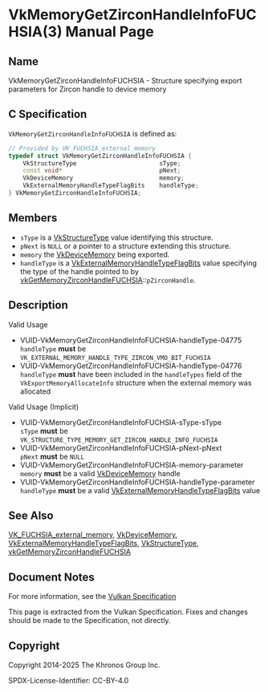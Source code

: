 # VkMemoryGetZirconHandleInfoFUCHSIA(3) Manual Page

## Name

VkMemoryGetZirconHandleInfoFUCHSIA - Structure specifying export parameters for Zircon handle to device memory



## [](#_c_specification)C Specification

`VkMemoryGetZirconHandleInfoFUCHSIA` is defined as:

```c++
// Provided by VK_FUCHSIA_external_memory
typedef struct VkMemoryGetZirconHandleInfoFUCHSIA {
    VkStructureType                       sType;
    const void*                           pNext;
    VkDeviceMemory                        memory;
    VkExternalMemoryHandleTypeFlagBits    handleType;
} VkMemoryGetZirconHandleInfoFUCHSIA;
```

## [](#_members)Members

- `sType` is a [VkStructureType](https://registry.khronos.org/vulkan/specs/latest/man/html/VkStructureType.html) value identifying this structure.
- `pNext` is `NULL` or a pointer to a structure extending this structure.
- `memory` the [VkDeviceMemory](https://registry.khronos.org/vulkan/specs/latest/man/html/VkDeviceMemory.html) being exported.
- `handleType` is a [VkExternalMemoryHandleTypeFlagBits](https://registry.khronos.org/vulkan/specs/latest/man/html/VkExternalMemoryHandleTypeFlagBits.html) value specifying the type of the handle pointed to by [vkGetMemoryZirconHandleFUCHSIA](https://registry.khronos.org/vulkan/specs/latest/man/html/vkGetMemoryZirconHandleFUCHSIA.html)::`pZirconHandle`.

## [](#_description)Description

Valid Usage

- [](#VUID-VkMemoryGetZirconHandleInfoFUCHSIA-handleType-04775)VUID-VkMemoryGetZirconHandleInfoFUCHSIA-handleType-04775  
  `handleType` **must** be `VK_EXTERNAL_MEMORY_HANDLE_TYPE_ZIRCON_VMO_BIT_FUCHSIA`
- [](#VUID-VkMemoryGetZirconHandleInfoFUCHSIA-handleType-04776)VUID-VkMemoryGetZirconHandleInfoFUCHSIA-handleType-04776  
  `handleType` **must** have been included in the `handleTypes` field of the `VkExportMemoryAllocateInfo` structure when the external memory was allocated

Valid Usage (Implicit)

- [](#VUID-VkMemoryGetZirconHandleInfoFUCHSIA-sType-sType)VUID-VkMemoryGetZirconHandleInfoFUCHSIA-sType-sType  
  `sType` **must** be `VK_STRUCTURE_TYPE_MEMORY_GET_ZIRCON_HANDLE_INFO_FUCHSIA`
- [](#VUID-VkMemoryGetZirconHandleInfoFUCHSIA-pNext-pNext)VUID-VkMemoryGetZirconHandleInfoFUCHSIA-pNext-pNext  
  `pNext` **must** be `NULL`
- [](#VUID-VkMemoryGetZirconHandleInfoFUCHSIA-memory-parameter)VUID-VkMemoryGetZirconHandleInfoFUCHSIA-memory-parameter  
  `memory` **must** be a valid [VkDeviceMemory](https://registry.khronos.org/vulkan/specs/latest/man/html/VkDeviceMemory.html) handle
- [](#VUID-VkMemoryGetZirconHandleInfoFUCHSIA-handleType-parameter)VUID-VkMemoryGetZirconHandleInfoFUCHSIA-handleType-parameter  
  `handleType` **must** be a valid [VkExternalMemoryHandleTypeFlagBits](https://registry.khronos.org/vulkan/specs/latest/man/html/VkExternalMemoryHandleTypeFlagBits.html) value

## [](#_see_also)See Also

[VK\_FUCHSIA\_external\_memory](https://registry.khronos.org/vulkan/specs/latest/man/html/VK_FUCHSIA_external_memory.html), [VkDeviceMemory](https://registry.khronos.org/vulkan/specs/latest/man/html/VkDeviceMemory.html), [VkExternalMemoryHandleTypeFlagBits](https://registry.khronos.org/vulkan/specs/latest/man/html/VkExternalMemoryHandleTypeFlagBits.html), [VkStructureType](https://registry.khronos.org/vulkan/specs/latest/man/html/VkStructureType.html), [vkGetMemoryZirconHandleFUCHSIA](https://registry.khronos.org/vulkan/specs/latest/man/html/vkGetMemoryZirconHandleFUCHSIA.html)

## [](#_document_notes)Document Notes

For more information, see the [Vulkan Specification](https://registry.khronos.org/vulkan/specs/latest/html/vkspec.html#VkMemoryGetZirconHandleInfoFUCHSIA)

This page is extracted from the Vulkan Specification. Fixes and changes should be made to the Specification, not directly.

## [](#_copyright)Copyright

Copyright 2014-2025 The Khronos Group Inc.

SPDX-License-Identifier: CC-BY-4.0